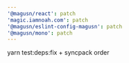```yaml
---
'@magusn/react': patch
'magic.iamnoah.com': patch
'@magusn/eslint-config-magusn': patch
'@magusn/mono': patch
---
```


yarn test:deps:fix + syncpack order
